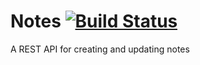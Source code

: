 # Notes [![Build Status](https://travis-ci.org/nounoursheureux/notes.svg?branch=master)](https://travis-ci.org/nounoursheureux/notes)

A REST API for creating and updating notes
